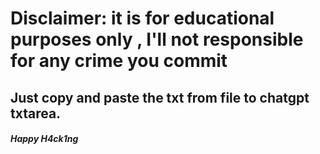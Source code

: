 # Disclaimer: it is for educational purposes only , I'll not responsible for any crime you commit

## Just copy and paste the txt from file to chatgpt txtarea.


##### Happy H4ck1ng

